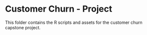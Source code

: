 # Customer Churn - Project

This folder contains the R scripts and assets for the customer churn capstone project.
